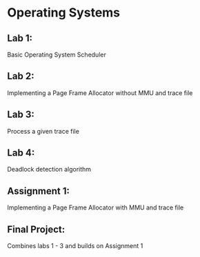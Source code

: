 # Operating Systems

## Lab 1: 
Basic Operating System Scheduler

## Lab 2:
Implementing a Page Frame Allocator without MMU and trace file

## Lab 3:
Process a given trace file

## Lab 4:
Deadlock detection algorithm

## Assignment 1:
Implementing a Page Frame Allocator with MMU and trace file

## Final Project:
Combines labs 1 - 3 and builds on Assignment 1
